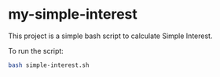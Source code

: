 # my-simple-interest

This project is a simple bash script to calculate Simple Interest.

To run the script:

```bash
bash simple-interest.sh
